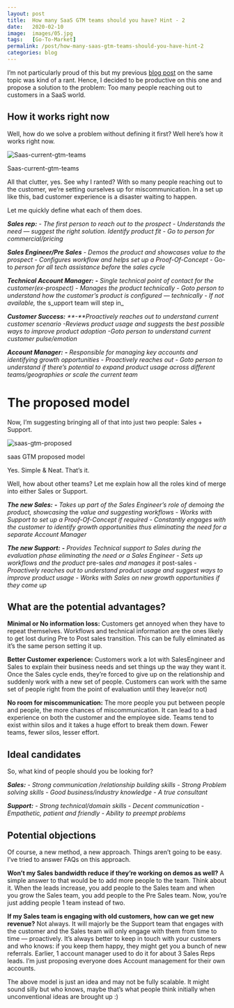 ```yaml
---
layout: post
title:  How many SaaS GTM teams should you have? Hint - 2
date:   2020-02-10
image:  images/05.jpg
tags:   [Go-To-Market]
permalink: /post/how-many-saas-gtm-teams-should-you-have-hint-2
categories: blog
---
```


I’m not particularly proud of this but my previous [blog post](https://www.saasgeneralist.com/post/how-it-feels-to-be-a-saas-customer-in-2016) on the same topic was kind of a rant. Hence, I decided to be productive on this one and propose a solution to the problem: Too many people reaching out to customers in a SaaS world.



## How it works right now

Well, how do we solve a problem without defining it first? Well here’s how it works right now.

![Saas-current-gtm-teams](https://static.wixstatic.com/media/cd78de_fd790b56171d42f6b80ad3e6c25e5b88~mv2.png/v1/fill/w_940,h_456,al_c,q_90,usm_0.66_1.00_0.01/cd78de_fd790b56171d42f6b80ad3e6c25e5b88~mv2.webp)

Saas-current-gtm-teams



All that clutter, yes. See why I ranted? With so many people reaching out to the customer, we’re setting ourselves up for miscommunication. In a set up like this, bad customer experience is a disaster waiting to happen.



Let me quickly define what each of them does.



_**Sales rep:**_ _- The first person to reach out to the prospect_ _- Understands the need — suggest the right solution. Identify product fit_ _- Go to person for commercial/pricing_

_**Sales Engineer/Pre Sales**_ _- Demos the product and showcases value to the prospect_ _- Configures workflow and helps set up a Proof-Of-Concept_ _-_ Go-to _person for all tech assistance before_ the _sales cycle_

_**Technical Account Manager:**_ _**-**_ _Single technical point of contact for the customer(ex-prospect)_ _- Manages the product technically_ _- Goto person to understand how the customer’s product is configured — technically_ _- If not available,_ the s_upport team will step in_

_**Customer Success:**_ _**-**Proactively reaches out to understand current customer scenario_ _-Reviews product usage and suggests_ the _best possible ways to improve product adoption_ _-Goto person to understand current customer pulse/emotion_

_**Account Manager:**_ _**-**_ _Responsible for managing key accounts and identifying growth opportunities_ _- Proactively reaches out_ _- Goto person to understand if there’s potential to expand product usage across different teams/geographies or scale the current team_





# The proposed model

Now, I’m suggesting bringing all of that into just two people: Sales + Support.



![saas-gtm-proposed](https://static.wixstatic.com/media/cd78de_e904bba5682c4dd6be69bb660c3ca179~mv2.png/v1/fill/w_940,h_456,al_c,q_90,usm_0.66_1.00_0.01/cd78de_e904bba5682c4dd6be69bb660c3ca179~mv2.webp)

saas GTM proposed model

Yes. Simple & Neat. That’s it.



Well, how about other teams? Let me explain how all the roles kind of merge into either Sales or Support.



_**The new Sales:**_ _**-**_ _Takes up part of the Sales Engineer’s role of demoing the product, showcasing_ the _value and suggesting workflows_ _- Works with Support to set up a Proof-Of-Concept if required_ _- Constantly engages with the customer to identify growth opportunities thus eliminating the need for a separate Account Manager_

_**The new Support:**_ _**-**_ _Provides Technical support to Sales during the evaluation phase eliminating the need or a Sales Engineer_ _- Sets up workflows and the product_ pre-sales _and manages it_ post-sales _- Proactively reaches out to understand product usage and suggest ways to improve product usage_ _- Works with Sales on new growth opportunities if they come up_



## What are the potential advantages?

**Minimal or No information loss:** Customers get annoyed when they have to repeat themselves. Workflows and technical information are the ones likely to get lost during Pre to Post sales transition. This can be fully eliminated as it’s the same person setting it up.

**Better Customer experience:** Customers work a lot with SalesEngineer and Sales to explain their business needs and set things up the way they want it. Once the Sales cycle ends, they’re forced to give up on the relationship and suddenly work with a new set of people. Customers can work with the same set of people right from the point of evaluation until they leave(or not)

**No room for miscommunication:** The more people you put between people and people, the more chances of miscommunication. It can lead to a bad experience on both the customer and the employee side. Teams tend to exist within silos and it takes a huge effort to break them down. Fewer teams, fewer silos, lesser effort.

## Ideal candidates

So, what kind of people should you be looking for?



_**Sales:**_ _- Strong communication /relationship building skills_ _- Strong Problem solving skills_ _- Good business/industry knowledge_ _- A true consultant_

_**Support:**_ _- Strong technical/domain skills_ _- Decent communication_ _- Empathetic, patient and friendly_ _- Ability to preempt problems_



## Potential objections

Of course, a new method, a new approach. Things aren’t going to be easy. I’ve tried to answer FAQs on this approach.

**Won’t my Sales bandwidth reduce if they’re working on demos as well?** A simple answer to that would be to add more people to the team. Think about it. When the leads increase, you add people to the Sales team and when you grow the Sales team, you add people to the Pre Sales team. Now, you’re just adding people 1 team instead of two.

**If my Sales team is engaging with old customers, how can we get new revenue?** Not always. It will majorly be the Support team that engages with the customer and the Sales team will only engage with them from time to time — proactively. It’s always better to keep in touch with your customers and who knows: if you keep them happy, they might get you a bunch of new referrals. Earlier, 1 account manager used to do it for about 3 Sales Reps leads. I’m just proposing everyone does Account management for their own accounts.

The above model is just an idea and may not be fully scalable. It might sound silly but who knows, maybe that’s what people think initially when unconventional ideas are brought up :)
